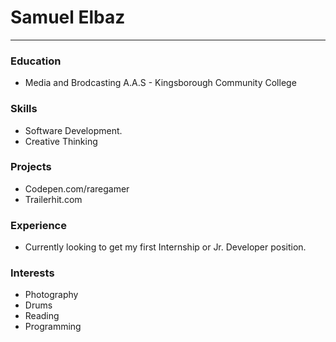 # Samuel Elbaz

-------
### Education

- Media and Brodcasting A.A.S - Kingsborough Community College 

### Skills

- Software Development.
- Creative Thinking

### Projects

- Codepen.com/raregamer
- Trailerhit.com

### Experience

- Currently looking to get my first Internship or Jr. Developer position.

### Interests

- Photography
- Drums
- Reading
- Programming
